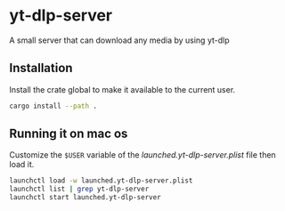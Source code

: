 # yt-dlp-server
A small server that can download any media by using yt-dlp

## Installation

Install the crate global to make it available to the current user.

```sh
cargo install --path .
```

## Running it on mac os

Customize the `$USER` variable of the _launched.yt-dlp-server.plist_ file then load it.

```sh
launchctl load -w launched.yt-dlp-server.plist
launchctl list | grep yt-dlp-server
launchctl start launched.yt-dlp-server
```
